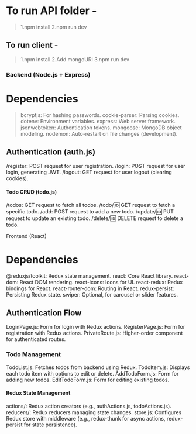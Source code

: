 # To run API folder - 
> 1.npm install
> 2.npm run dev


## To run client -
> 1.npm install
> 2.Add mongoURI
> 3.npm run dev

### Backend (Node.js + Express)
# Dependencies

> bcryptjs: For hashing passwords.
cookie-parser: Parsing cookies.
dotenv: Environment variables.
express: Web server framework.
jsonwebtoken: Authentication tokens.
mongoose: MongoDB object modeling.
nodemon: Auto-restart on file changes (development).

## Authentication (auth.js)

/register: POST request for user registration.
/login: POST request for user login, generating JWT.
/logout: GET request for user logout (clearing cookies).

#### Todo CRUD (todo.js)

/todos: GET request to fetch all todos.
/todo/:id: GET request to fetch a specific todo.
/add: POST request to add a new todo.
/update/:id: PUT request to update an existing todo.
/delete/:id: DELETE request to delete a todo.

Frontend (React)
# Dependencies

@reduxjs/toolkit: Redux state management.
react: Core React library.
react-dom: React DOM rendering.
react-icons: Icons for UI.
react-redux: Redux bindings for React.
react-router-dom: Routing in React.
redux-persist: Persisting Redux state.
swiper: Optional, for carousel or slider features.

## Authentication Flow

LoginPage.js: Form for login with Redux actions.
RegisterPage.js: Form for registration with Redux actions.
PrivateRoute.js: Higher-order component for authenticated routes.
### Todo Management

TodoList.js: Fetches todos from backend using Redux.
TodoItem.js: Displays each todo item with options to edit or delete.
AddTodoForm.js: Form for adding new todos.
EditTodoForm.js: Form for editing existing todos.
#### Redux State Management

actions/: Redux action creators (e.g., authActions.js, todoActions.js).
reducers/: Redux reducers managing state changes.
store.js: Configures Redux store with middleware (e.g., redux-thunk for async actions, redux-persist for state persistence).
